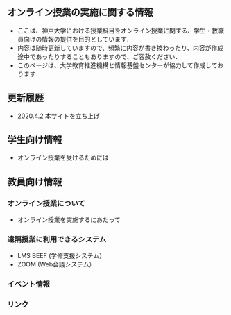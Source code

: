 ## オンライン授業の実施に関する情報
- ここは、神戸大学における授業科目をオンライン授業に関する、学生・教職員向けの情報の提供を目的としています．
- 内容は随時更新していますので、頻繁に内容が書き換わったり、内容が作成途中であったりすることもありますので、ご容赦ください．
- このページは、大学教育推進機構と情報基盤センターが協力して作成しております．

## 更新履歴
- 2020.4.2 本サイトを立ち上げ


## 学生向け情報
- オンライン授業を受けるためには

## 教員向け情報
### オンライン授業について
- オンライン授業を実施するにあたって

### 遠隔授業に利用できるシステム
- LMS BEEF (学修支援システム）
- ZOOM (Web会議システム）

### イベント情報

### リンク


